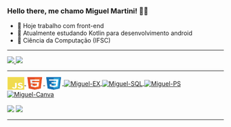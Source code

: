 ### Hello there, me chamo Miguel Martini! 👨‍💻


- 🔭 Hoje trabalho com front-end
- 🌱 Atualmente estudando Kotlin para desenvolvimento android
- 🎒 Ciência da Computação (IFSC)
 <hr>
  <div>
      <a href="https://https://github.com/MiguelMartiniCC">
        <img height ="200em" src="https://github-readme-stats.vercel.app/api?username=MiguelMartini&show_icons=true&theme=dark&include_all_commits=true&count_private=true"/>
        <img height="200px" src="https://github-readme-stats.vercel.app/api/top-langs/?username=MiguelMartini&layout=compact&langs_count=16&theme=dark"/>
  </div>
        <hr>
  <div>
    <img align="center" alt="Miguel-Js" height="30" width="40" src="https://raw.githubusercontent.com/devicons/devicon/master/icons/javascript/javascript-plain.svg">
    <img align="center" alt="Miguel-HTML" height="30" width="40" src="https://raw.githubusercontent.com/devicons/devicon/master/icons/html5/html5-original.svg">
    <img align="center" alt="Miguel-CSS" height="30" width="40" src="https://raw.githubusercontent.com/devicons/devicon/master/icons/css3/css3-original.svg">
    <img align="center" alt="Miguel-EX" height="30" width="40" src="https://cdn.jsdelivr.net/gh/devicons/devicon@latest/icons/express/express-original.svg">
    <img align="center" alt="Miguel-SQL" height="30" width="40" src="https://cdn.jsdelivr.net/gh/devicons/devicon@latest/icons/mysql/mysql-original-wordmark.svg">
    <img align="center" alt="Miguel-PS" height="30" width="40" src="https://cdn.jsdelivr.net/gh/devicons/devicon@latest/icons/photoshop/photoshop-original.svg">
    <img align="center" alt="Miguel-Canva" height="30" width="40" src="https://cdn.jsdelivr.net/gh/devicons/devicon@latest/icons/canva/canva-original.svg">
  </div>
        <br>
  <div>
    <a href="https://www.linkedin.com/in/miguelkmartini-ti/" target="_blank"><img src="https://img.shields.io/badge/LinkedIn-0077B5?style=for-the-badge&logo=linkedin&logoColor=white" target="_blank"></a> 
    <a href="https://www.youtube.com/@miguelCienciadaComputacao" target="_blank"><img src="https://img.shields.io/badge/YouTube-FF0000?style=for-the-badge&logo=youtube&logoColor=white" target="_blank"></a> 
  </div>
  <hr>
